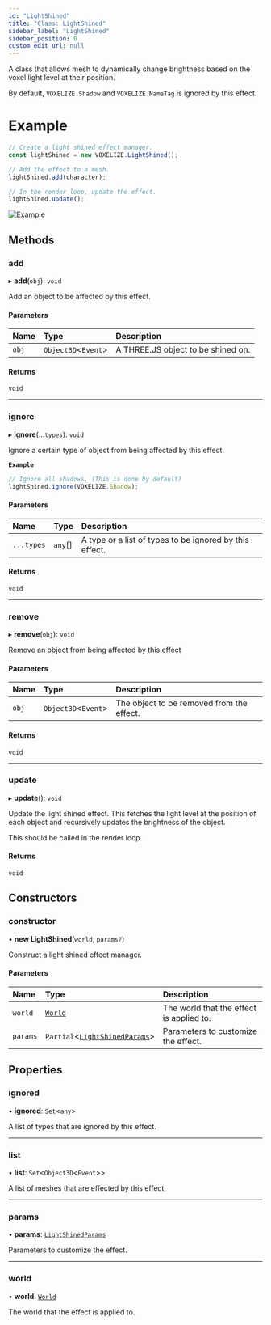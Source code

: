 ```yaml
---
id: "LightShined"
title: "Class: LightShined"
sidebar_label: "LightShined"
sidebar_position: 0
custom_edit_url: null
---
```


A class that allows mesh to dynamically change brightness based on the voxel light level at their position.

By default, `VOXELIZE.Shadow` and `VOXELIZE.NameTag` is ignored by this effect.

# Example
```ts
// Create a light shined effect manager.
const lightShined = new VOXELIZE.LightShined();

// Add the effect to a mesh.
lightShined.add(character);

// In the render loop, update the effect.
lightShined.update();
```

![Example](/img/docs/light-shined.png)

## Methods

### add

▸ **add**(`obj`): `void`

Add an object to be affected by this effect.

#### Parameters

| Name | Type | Description |
| :------ | :------ | :------ |
| `obj` | `Object3D`<`Event`\> | A THREE.JS object to be shined on. |

#### Returns

`void`

___

### ignore

▸ **ignore**(...`types`): `void`

Ignore a certain type of object from being affected by this effect.

**`Example`**

```ts
// Ignore all shadows. (This is done by default)
lightShined.ignore(VOXELIZE.Shadow);
```

#### Parameters

| Name | Type | Description |
| :------ | :------ | :------ |
| `...types` | `any`[] | A type or a list of types to be ignored by this effect. |

#### Returns

`void`

___

### remove

▸ **remove**(`obj`): `void`

Remove an object from being affected by this effect

#### Parameters

| Name | Type | Description |
| :------ | :------ | :------ |
| `obj` | `Object3D`<`Event`\> | The object to be removed from the effect. |

#### Returns

`void`

___

### update

▸ **update**(): `void`

Update the light shined effect. This fetches the light level at the position of
each object and recursively updates the brightness of the object.

This should be called in the render loop.

#### Returns

`void`

## Constructors

### constructor

• **new LightShined**(`world`, `params?`)

Construct a light shined effect manager.

#### Parameters

| Name | Type | Description |
| :------ | :------ | :------ |
| `world` | [`World`](World.md) | The world that the effect is applied to. |
| `params` | `Partial`<[`LightShinedParams`](../modules.md#lightshinedparams-4)\> | Parameters to customize the effect. |

## Properties

### ignored

• **ignored**: `Set`<`any`\>

A list of types that are ignored by this effect.

___

### list

• **list**: `Set`<`Object3D`<`Event`\>\>

A list of meshes that are effected by this effect.

___

### params

• **params**: [`LightShinedParams`](../modules.md#lightshinedparams-4)

Parameters to customize the effect.

___

### world

• **world**: [`World`](World.md)

The world that the effect is applied to.
